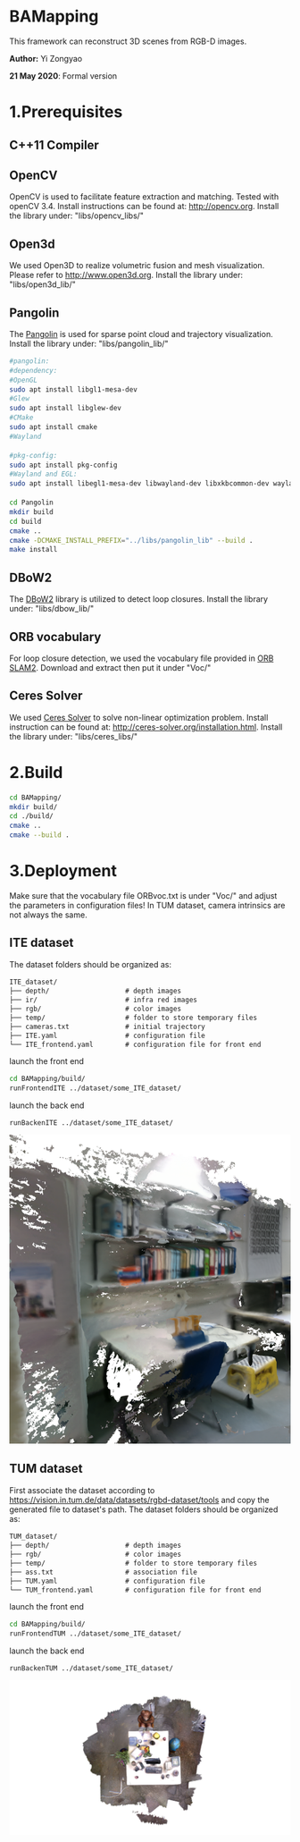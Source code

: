 # BAMapping
This framework can reconstruct 3D scenes from RGB-D images.

**Author:** Yi Zongyao

**21 May 2020**: Formal version

# 1.Prerequisites

## C++11 Compiler

## OpenCV
OpenCV is used to facilitate feature extraction and matching. Tested with openCV 3.4. Install instructions can be found at: http://opencv.org.
Install the library under: "libs/opencv_libs/" 

## Open3d
We used Open3D to realize volumetric fusion and mesh visualization. Please refer to http://www.open3d.org.
Install the library under: "libs/open3d_lib/" 
## Pangolin
The [Pangolin](https://github.com/stevenlovegrove/Pangolin) is used for sparse point cloud and trajectory visualization.
Install the library under: "libs/pangolin_lib/" 
```bash
#pangolin:
#dependency:
#OpenGL
sudo apt install libgl1-mesa-dev
#Glew
sudo apt install libglew-dev
#CMake
sudo apt install cmake
#Wayland

#pkg-config: 
sudo apt install pkg-config
#Wayland and EGL:
sudo apt install libegl1-mesa-dev libwayland-dev libxkbcommon-dev wayland-protocols

cd Pangolin
mkdir build
cd build
cmake ..
cmake -DCMAKE_INSTALL_PREFIX="../libs/pangolin_lib" --build .
make install
```
## DBoW2
The [DBoW2](https://github.com/dorian3d/DBoW2) library is utilized to detect loop closures.
Install the library under: "libs/dbow_lib/" 

## ORB vocabulary
For loop closure detection, we used the vocabulary file provided in [ORB SLAM2](https://github.com/raulmur/ORB_SLAM2/tree/master/Vocabulary). Download and extract
then put it under "Voc/"

## Ceres Solver
We used [Ceres Solver](http://ceres-solver.org/) to solve non-linear optimization problem. Install instruction can be found at: http://ceres-solver.org/installation.html.
Install the library under: "libs/ceres_libs/" 


# 2.Build

```bash
cd BAMapping/
mkdir build/
cd ./build/
cmake ..
cmake --build .
```
# 3.Deployment
Make sure that the vocabulary file ORBvoc.txt is under "Voc/" and adjust the parameters in 
configuration files! In TUM dataset, camera intrinsics are not always the same.

## ITE dataset
The dataset folders should be organized as:

    
    ITE_dataset/
    ├── depth/                   # depth images
    ├── ir/                      # infra red images
    ├── rgb/                     # color images
    ├── temp/                    # folder to store temporary files 
    ├── cameras.txt              # initial trajectory
    ├── ITE.yaml                 # configuration file
    └── ITE_frontend.yaml        # configuration file for front end    

launch the front end
```bash
cd BAMapping/build/
runFrontendITE ../dataset/some_ITE_dataset/
```
launch the back end
```bash
runBackenITE ../dataset/some_ITE_dataset/
```

![ITE_Office](img/ITE_Office.png)

## TUM dataset
First associate the dataset according to https://vision.in.tum.de/data/datasets/rgbd-dataset/tools 
and copy the generated file to dataset's path.
The dataset folders should be organized as:

    
    TUM_dataset/
    ├── depth/                   # depth images
    ├── rgb/                     # color images
    ├── temp/                    # folder to store temporary files 
    ├── ass.txt                  # association file 
    ├── TUM.yaml                 # configuration file
    └── TUM_frontend.yaml        # configuration file for front end  
    
launch the front end
```bash
cd BAMapping/build/
runFrontendTUM ../dataset/some_ITE_dataset/
```
launch the back end
```bash
runBackenTUM ../dataset/some_ITE_dataset/
```
![](img/TUM_fr2desk.png)